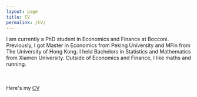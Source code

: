 ```yaml
---
layout: page
title: CV
permalink: /CV/
---
```

I am currently a PhD student in Economics and Finance at Bocconi. Previously, I got Master in Economics from Peking University and MFin from The University of Hong Kong. I held Bachelors in Statistics and Mathematics from Xiamen University. Outside of Economics and Finance, I like maths and running.   
<br>
<br>

Here's my <a href="https://shasha-li.github.io/content/SHASHA%20LI%20CV.pdf" target="_blank">CV</a> 

<br>

